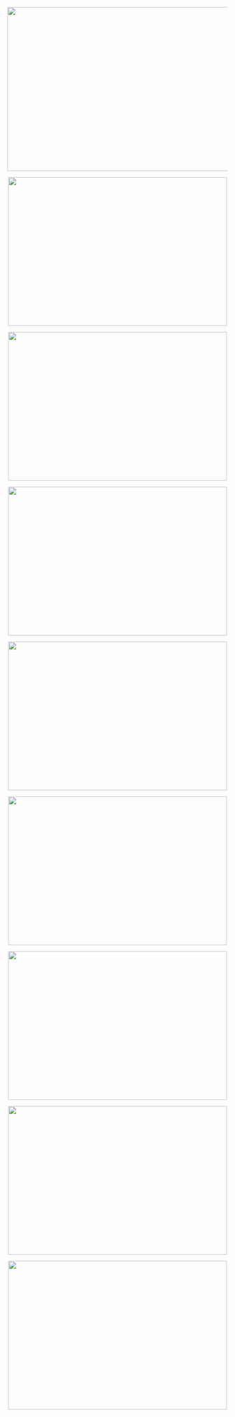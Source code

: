 <p align="center">
  <img width="536" height="375" src="https://github.com/Orthogonal-Research-Lab/Meta-brain-Models/blob/master/Brain.tc%202019/1.png"><BR>
</p>
  
<p align="center">
  <img width="500" height="340" src="https://github.com/Orthogonal-Research-Lab/Meta-brain-Models/blob/master/Brain.tc%202019/2.png"><BR>
</p>
  
<p align="center">
  <img width="500" height="340" src="https://github.com/Orthogonal-Research-Lab/Meta-brain-Models/blob/master/Brain.tc%202019/3.png"><BR>
</p>
  
<p align="center">
  <img width="500" height="340" src="https://github.com/Orthogonal-Research-Lab/Meta-brain-Models/blob/master/Brain.tc%202019/4.png"><BR>
</p>
  
<p align="center">
  <img width="500" height="340" src="https://github.com/Orthogonal-Research-Lab/Meta-brain-Models/blob/master/Brain.tc%202019/5.png"><BR>
</p>
  
<p align="center">
  <img width="500" height="340" src="https://github.com/Orthogonal-Research-Lab/Meta-brain-Models/blob/master/Brain.tc%202019/6.png"><BR>
</p>
  
<p align="center">
  <img width="500" height="340" src="https://github.com/Orthogonal-Research-Lab/Meta-brain-Models/blob/master/Brain.tc%202019/7.png"><BR>
</p>
  
<p align="center">
  <img width="500" height="340" src="https://github.com/Orthogonal-Research-Lab/Meta-brain-Models/blob/master/Brain.tc%202019/8.png"><BR>
</p>
  
<p align="center">
  <img width="500" height="340" src="https://github.com/Orthogonal-Research-Lab/Meta-brain-Models/blob/master/Brain.tc%202019/9.png"><BR>
</p>
